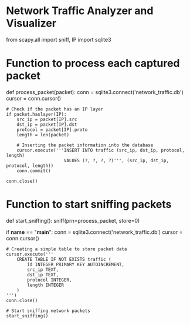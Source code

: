 # Network Traffic Analyzer and Visualizer

from scapy.all import sniff, IP
import sqlite3

# Function to process each captured packet
def process_packet(packet):
    conn = sqlite3.connect('network_traffic.db')
    cursor = conn.cursor()

    # Check if the packet has an IP layer
    if packet.haslayer(IP):
        src_ip = packet[IP].src
        dst_ip = packet[IP].dst
        protocol = packet[IP].proto
        length = len(packet)

        # Inserting the packet information into the database
        cursor.execute('''INSERT INTO traffic (src_ip, dst_ip, protocol, length)
                          VALUES (?, ?, ?, ?)''', (src_ip, dst_ip, protocol, length))
        conn.commit()

    conn.close()

# Function to start sniffing packets
def start_sniffing():
    sniff(prn=process_packet, store=0)

if __name__ == "__main__":
    conn = sqlite3.connect('network_traffic.db')
    cursor = conn.cursor()

    # Creating a simple table to store packet data
    cursor.execute('''
        CREATE TABLE IF NOT EXISTS traffic (
            id INTEGER PRIMARY KEY AUTOINCREMENT,
            src_ip TEXT,
            dst_ip TEXT,
            protocol INTEGER,
            length INTEGER
        )
    ''')
    conn.close()

    # Start sniffing network packets
    start_sniffing()
